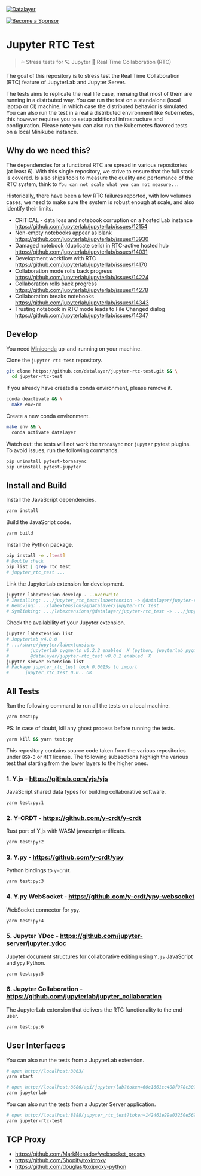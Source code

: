 [![Datalayer](https://assets.datalayer.design/datalayer-25.svg)](https://datalayer.io)

[![Become a Sponsor](https://img.shields.io/static/v1?label=Become%20a%20Sponsor&message=%E2%9D%A4&logo=GitHub&style=flat&color=1ABC9C)](https://github.com/sponsors/datalayer)

# Jupyter RTC Test

> 💦 Stress tests for 🪐 Jupyter 🔌 Real Time Collaboration (RTC)

The goal of this repository is to stress test the Real Time Collaboration (RTC) feature of JupyterLab and Jupyter Server.

The tests aims to replicate the real life case, menaing that most of them are running in a distrbuted way. You car run the test on a standalone (local laptop or CI) machine, in which case the distributed behavior is simulated. You can also run the test in a real a distributed environment like Kubernetes, this however requires you to setup additional infrastructure and configuration. Please note you can also run the Kubernetes flavored tests on a local Minikube instance.

## Why do we need this?

The dependencies for a functional RTC are spread in various repositories (at least 6). With this single repository, we strive to ensure that the full stack is covered. Is also ships tools to measure the quality and perfomance of the RTC system, think to `You can not scale what you can not measure...`

Historically, there have been a few RTC failures reported, with low volumes cases, we need to make sure the system is robust enough at scale, and also identify their limits.

- CRITICAL - data loss and notebook corruption on a hosted Lab instance https://github.com/jupyterlab/jupyterlab/issues/12154
- Non-empty notebooks appear as blank https://github.com/jupyterlab/jupyterlab/issues/13930
- Damaged notebook (duplicate cells) in RTC-active hosted hub https://github.com/jupyterlab/jupyterlab/issues/14031
- Development workflow with RTC https://github.com/jupyterlab/jupyterlab/issues/14170
- Collaboration mode rolls back progress https://github.com/jupyterlab/jupyterlab/issues/14224
- Collaboration rolls back progress https://github.com/jupyterlab/jupyterlab/issues/14278
- Collaboration breaks notebooks https://github.com/jupyterlab/jupyterlab/issues/14343
- Trusting notebook in RTC mode leads to File Changed dialog  https://github.com/jupyterlab/jupyterlab/issues/14347

## Develop

You need [Miniconda](https://docs.conda.io/en/latest/miniconda.html) up-and-running on your machine.

Clone the `jupyter-rtc-test` repository.

```bash
git clone https://github.com/datalayer/jupyter-rtc-test.git && \
  cd jupyter-rtc-test
```

If you already have created a conda environment, please remove it.

```bash
conda deactivate && \
  make env-rm
```

Create a new conda environment.

```bash
make env && \
  conda activate datalayer
```

Watch out: the tests will not work the `tronasync` nor `jupyter` pytest plugins. To avoid issues, run the following commands.

```bash
pip uninstall pytest-tornasync
pip uninstall pytest-jupyter
```

## Install and Build

Install the JavaScript dependencies.

```bash
yarn install
```

Build the JavaScript code.

```bash
yarn build
```

Install the Python package.

```bash
pip install -e .[test]
# Double check
pip list | grep rtc_test
# jupyter_rtc_test ...
```

Link the JupyterLab extension for development.

```bash
jupyter labextension develop . --overwrite
# Installing: .../jupyter_rtc_test/labextension -> @datalayer/jupyter-rtc_test
# Removing: .../labextensions/@datalayer/jupyter-rtc_test
# Symlinking: .../labextensions/@datalayer/jupyter-rtc_test -> .../jupyter_rtc_test/labextension
```

Check the availability of your Jupyter extension.

```bash
jupyter labextension list
# JupyterLab v4.0.0
# .../share/jupyter/labextensions
#        jupyterlab_pygments v0.2.2 enabled  X (python, jupyterlab_pygments)
#        @datalayer/jupyter-rtc_test v0.0.2 enabled  X
jupyter server extension list
# Package jupyter_rtc_test took 0.0015s to import
#      jupyter_rtc_test 0.0.. OK
```

## All Tests

Run the following command to run all the tests on a local machine.

```bash
yarn test:py
```

PS: In case of doubt, kill any ghost process before running the tests.

```bash
yarn kill && yarn test:py
```

This repository contains source code taken from the various repositories under `BSD-3` or `MIT` license. The following subsections highligh the various test that starting from the lower layers to the higher ones.

### 1. Y.js - https://github.com/yjs/yjs

JavaScript shared data types for building collaborative software.

```bash
yarn test:py:1
```

### 2. Y-CRDT - https://github.com/y-crdt/y-crdt

Rust port of Y.js with WASM javascript artificats.

```bash
yarn test:py:2
```

### 3. Y.py - https://github.com/y-crdt/ypy

Python bindings to `y-crdt`.

```bash
yarn test:py:3
```

### 4. Y.py WebSocket - https://github.com/y-crdt/ypy-websocket

WebSocket connector for `ypy`.

```bash
yarn test:py:4
```

### 5. Jupyter YDoc - https://github.com/jupyter-server/jupyter_ydoc

Jupyter document structures for collaborative editing using `Y.js` JavaScript and `ypy` Python.

```bash
yarn test:py:5
```

### 6. Jupyter Collaboration - https://github.com/jupyterlab/jupyter_collaboration

The JupyterLab extension that delivers the RTC functionality to the end-user.

```bash
yarn test:py:6
```

## User Interfaces

You can also run the tests from a JupyterLab extension.

```bash
# open http://localhost:3063/
yarn start
```

```bash
# open http://localhost:8686/api/jupyter/lab?token=60c1661cc408f978c309d04157af55c9588ff9557c9380e4fb50785750703da6
yarn jupyterlab
```

You can also run the tests from a Jupyter Server application.

```bash
# open http://localhost:8888/jupyter_rtc_test?token=142461e29e03250e569824cff00bc99941148a334ff258e5
yarn jupyter-rtc-test
```

## TCP Proxy

- https://github.com/MarkNenadov/websocket_proxpy
- https://github.com/Shopify/toxiproxy
- https://github.com/douglas/toxiproxy-python
